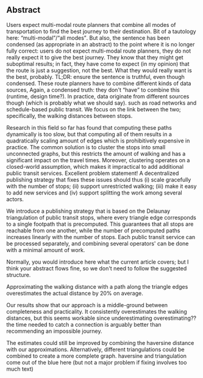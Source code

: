 ## Abstract

<!-- Context -->
Users expect multi-modal route planners that combine all modes of transportation to find the best journey to their destination.
<span class="comment" data-author="RV">Bit of a tautology here: <q>multi-modal</q>/<q>all modes</q>. But also, the sentence has been condensed (as appropriate in an abstract) to the point where it is no longer fully correct: users do not expect multi-modal route planners, they do not really expect it to give the best journey. They know that they might get suboptimal results; in fact, they have come to expect (in my opinion) that the route is just a suggestion, not the best. What they would really want is the best, probably. TL;DR: ensure the sentence is truthful, even though condensed.</span>
These route planners have to combine different kinds of data sources,
<span class="comment" data-author="RV">Again, a condensed truth: they don't <q>have</q> to combine this (runtime, design time?). In practice, data originate from different sources though (which is probably what we should say).</span>
such as road networks and schedule-based public transit. We focus on the link between the two; specifically, the walking distances between stops.
<!-- Need -->
Research in this field so far has found that computing these paths dynamically is too slow, but that computing all of them results in a quadratically scaling amount of edges which is prohibitively expensive in practice. The common solution is to cluster the stops into small unconnected graphs, but this restricts the amount of walking and has a significant impact on the travel times. Moreover, clustering operates on a closed-world assumption, which makes it impractical to add additional public transit services.
<span class="comment" data-author="RV">Excellent problem statement!</span>
A decentralized publishing strategy that fixes these issues should thus (i) scale gracefully with the number of stops; (ii) support unrestricted walking; (iii) make it easy to add new services and (iv) support splitting the work among several actors.
<!-- Task -->
We introduce a publishing strategy that is based on the Delaunay triangulation of public transit stops, where every triangle edge corresponds to a single footpath that is precomputed. 
This guarantees that all stops are reachable from one another, while the number of precomputed paths increases linearly with the number of stops. Each public transit service can be processed separately, and combining several operators' can be done with a minimal amount of work.
<!-- Object -->
<span class="comment" data-author="RV">Normally, you would introduce here what the current article covers; but I think your abstract flows fine, so we don't need to follow the suggested structure.</span>
<!-- Findings -->
Approximating the walking distance with a path along the triangle edges overestimates the actual distance by 20% on average. 
<!-- Conclusion -->
Our results show that our approach is a middle-ground between completeness and practicality. It consistently overestimates the walking distances, but this seems workable since underestimating <span class="comment" data-author="RV">overestimating??</span> the time needed to catch a connection is arguably better than recommending an impossible journey.
<!-- Perspectives -->
The estimates could still be improved by combining the haversine distance with our approximations. Alternatively, different triangulations could be combined to create a more complete graph.
<span class="comment" data-author="RV">haversine and triangulation come out of the blue here (but not a major problem if fixing involves too much text)</span>
